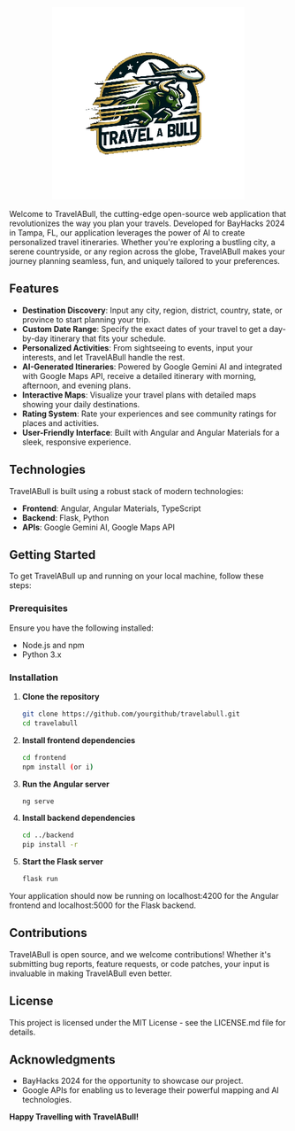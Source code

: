 <p align="center">
    <img src="/travelabull/src/assets/logo.gif" alt="Spinning around the world">
</P>


Welcome to TravelABull, the cutting-edge open-source web application that revolutionizes the way you plan your travels. Developed for BayHacks 2024 in Tampa, FL, our application leverages the power of AI to create personalized travel itineraries. Whether you're exploring a bustling city, a serene countryside, or any region across the globe, TravelABull makes your journey planning seamless, fun, and uniquely tailored to your preferences.

## Features

- **Destination Discovery**: Input any city, region, district, country, state, or province to start planning your trip.
- **Custom Date Range**: Specify the exact dates of your travel to get a day-by-day itinerary that fits your schedule.
- **Personalized Activities**: From sightseeing to events, input your interests, and let TravelABull handle the rest.
- **AI-Generated Itineraries**: Powered by Google Gemini AI and integrated with Google Maps API, receive a detailed itinerary with morning, afternoon, and evening plans.
- **Interactive Maps**: Visualize your travel plans with detailed maps showing your daily destinations.
- **Rating System**: Rate your experiences and see community ratings for places and activities.
- **User-Friendly Interface**: Built with Angular and Angular Materials for a sleek, responsive experience.

## Technologies

TravelABull is built using a robust stack of modern technologies:

- **Frontend**: Angular, Angular Materials, TypeScript
- **Backend**: Flask, Python
- **APIs**: Google Gemini AI, Google Maps API

## Getting Started

To get TravelABull up and running on your local machine, follow these steps:

### Prerequisites

Ensure you have the following installed:
- Node.js and npm
- Python 3.x

### Installation

1. **Clone the repository**

   ```bash
   git clone https://github.com/yourgithub/travelabull.git
   cd travelabull

2. **Install frontend dependencies**

   ```bash
   cd frontend
   npm install (or i)
   
3. **Run the Angular server**

   ```bash
   ng serve
   
4. **Install backend dependencies**

   ```bash
   cd ../backend
   pip install -r  
   
5. **Start the Flask server**

   ```bash
   flask run

Your application should now be running on localhost:4200 for the Angular frontend and localhost:5000 for the Flask backend.

## Contributions

TravelABull is open source, and we welcome contributions! Whether it's submitting bug reports, feature requests, or code patches, your input is invaluable in making TravelABull even better.

## License

This project is licensed under the MIT License - see the LICENSE.md file for details.

## Acknowledgments

* BayHacks 2024 for the opportunity to showcase our project.
* Google APIs for enabling us to leverage their powerful mapping and AI technologies.

**Happy Travelling with TravelABull!**
